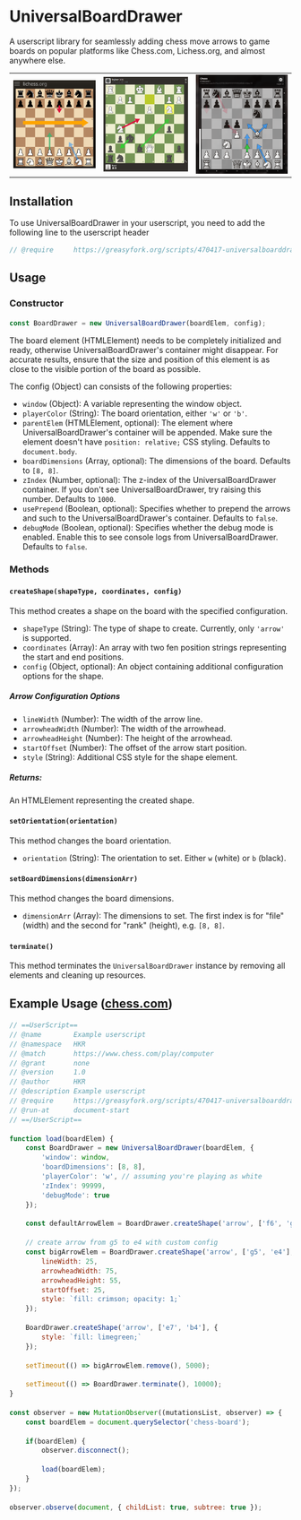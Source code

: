 # UniversalBoardDrawer
A userscript library for seamlessly adding chess move arrows to game boards on popular platforms like Chess.com, Lichess.org, and almost anywhere else.

<table>
  <tr>
    <td>
      <img src="assets/example2.png" alt="Lichess.org example" style="max-width: 100%; height: auto;">
    </td>
    <td>
      <img src="assets/example3.png" alt="Chess.com example" style="max-width: 100%; height: auto;">
    </td>
      <td>
      <img src="assets/example4.png" alt="A.C.A.S example" style="max-width: 100%; height: auto;">
    </td>
  </tr>
</table>

## Installation

To use UniversalBoardDrawer in your userscript, you need to add the following line to the userscript header

```js
// @require     https://greasyfork.org/scripts/470417-universalboarddrawer-js/code/UniversalBoardDrawerjs.js
```

## Usage

### Constructor
```javascript
const BoardDrawer = new UniversalBoardDrawer(boardElem, config);
```
The board element (HTMLElement) needs to be completely initialized and ready, otherwise UniversalBoardDrawer's container might disappear. For accurate results, ensure that the size and position of this element is as close to the visible portion of the board as possible.

The config (Object) can consists of the following properties:

- `window` (Object): A variable representing the window object.
- `playerColor` (String): The board orientation, either `'w'` or `'b'`.
- `parentElem` (HTMLElement, optional): The element where UniversalBoardDrawer's container will be appended. Make sure the element doesn't have `position: relative;` CSS styling. Defaults to `document.body`.
- `boardDimensions` (Array, optional): The dimensions of the board. Defaults to `[8, 8]`.
- `zIndex` (Number, optional): The z-index of the UniversalBoardDrawer container. If you don't see UniversalBoardDrawer, try raising this number. Defaults to `1000`.
- `usePrepend` (Boolean, optional): Specifies whether to prepend the arrows and such to the UniversalBoardDrawer's container. Defaults to `false`.
- `debugMode` (Boolean, optional): Specifies whether the debug mode is enabled. Enable this to see console logs from UniversalBoardDrawer. Defaults to `false`.

### Methods

#### `createShape(shapeType, coordinates, config)`
This method creates a shape on the board with the specified configuration.

- `shapeType` (String): The type of shape to create. Currently, only `'arrow'` is supported.
- `coordinates` (Array): An array with two fen position strings representing the start and end positions.
- `config` (Object, optional): An object containing additional configuration options for the shape.

##### Arrow Configuration Options
- `lineWidth` (Number): The width of the arrow line.
- `arrowheadWidth` (Number): The width of the arrowhead.
- `arrowheadHeight` (Number): The height of the arrowhead.
- `startOffset` (Number): The offset of the arrow start position.
- `style` (String): Additional CSS style for the shape element.

##### Returns:
An HTMLElement representing the created shape.

#### `setOrientation(orientation)`
This method changes the board orientation.

- `orientation` (String): The orientation to set. Either `w` (white) or `b` (black).

#### `setBoardDimensions(dimensionArr)`
This method changes the board dimensions.

- `dimensionArr` (Array): The dimensions to set. The first index is for "file" (width) and the second for "rank" (height), e.g. `[8, 8]`.

#### `terminate()`
This method terminates the `UniversalBoardDrawer` instance by removing all elements and cleaning up resources.

## Example Usage ([chess.com](https://www.chess.com/play/computer))

```javascript
// ==UserScript==
// @name        Example userscript
// @namespace   HKR
// @match       https://www.chess.com/play/computer
// @grant       none
// @version     1.0
// @author      HKR
// @description Example userscript
// @require     https://greasyfork.org/scripts/470417-universalboarddrawer-js/code/UniversalBoardDrawerjs.js
// @run-at      document-start
// ==/UserScript==

function load(boardElem) {
    const BoardDrawer = new UniversalBoardDrawer(boardElem, {
        'window': window,
        'boardDimensions': [8, 8],
        'playerColor': 'w', // assuming you're playing as white
        'zIndex': 99999,
        'debugMode': true
    });

    const defaultArrowElem = BoardDrawer.createShape('arrow', ['f6', 'g7']); // create arrow from f6 to g7, with default config

    // create arrow from g5 to e4 with custom config
    const bigArrowElem = BoardDrawer.createShape('arrow', ['g5', 'e4'], {
        lineWidth: 25,
        arrowheadWidth: 75,
        arrowheadHeight: 55,
        startOffset: 25,
        style: `fill: crimson; opacity: 1;`
    });

    BoardDrawer.createShape('arrow', ['e7', 'b4'], {
        style: `fill: limegreen;`
    });

    setTimeout(() => bigArrowElem.remove(), 5000);

    setTimeout(() => BoardDrawer.terminate(), 10000);
}

const observer = new MutationObserver((mutationsList, observer) => {
    const boardElem = document.querySelector('chess-board');

    if(boardElem) {
        observer.disconnect();

        load(boardElem);
    }
});

observer.observe(document, { childList: true, subtree: true });
```
